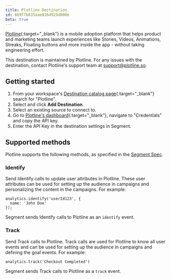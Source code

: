 ```yaml
---
title: Plotline Destination
id: 669f7b835aae8164929d000e
beta: true
---
```


[Plotline](https://www.plotline.so/?utm_source=segmentio&utm_medium=docs&utm_campaign=partners){:target="_blank”} is a mobile adoption platform that helps product and marketing teams launch experiences like Stories, Videos, Animations, Streaks, Floating buttons and more inside the app - without taking engineering effort.

This destination is maintained by Plotline. For any issues with the destination, contact Plotline's support team at support@plotline.so.

## Getting started

1. From your workspace's [Destination catalog page](https://app.segment.com/goto-my-workspace/destinations/catalog){:target="_blank”} search for "Plotline".
2. Select and click **Add Destination**.
3. Select an existing source to connect to.
4. Go to [Plotline's dashboard](app.plotline.so){:target="_blank”}, navigate to "Credentials" and copy the API key.
5. Enter the API Key in the destination settings in Segment.

## Supported methods

Plotline supports the following methods, as specified in the [Segment Spec](https://github.com/segmentio/segment-docs/blob/develop/docs/connections/spec).

### Identify

Send Identify calls to update user attributes in Plotline. These user attributes can be used for setting up the audience in campaigns and personalizing the content in the campaigns. For example:  

```
analytics.identify('userId123', {
  name: 'John Doe'
});
```

Segment sends Identify calls to Plotline as an `identify` event.

### Track

Send Track calls to Plotline. Track calls are used for Plotline to know all user events and can be used for setting up the audience in campaigns and defining the goal events. For example:  

```
analytics.track('Checkout Completed')
```

Segment sends Track calls to Plotline as a `track` event.
